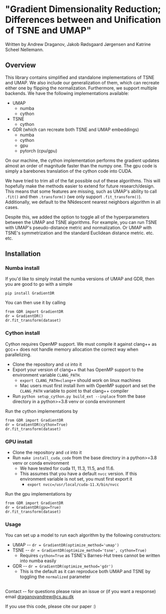# "Gradient Dimensionality Reduction; Differences between and Unification of TSNE and UMAP"
Written by Andrew Draganov, Jakob Rødsgaard Jørgensen and Katrine Scheel Nellemann.

## Overview

This library contains simplified and standalone implementations of TSNE and UMAP. We also include our generalization of them, which can recreate either one by flipping the normalization.
Furthermore, we support multiple backends. We have the following implementations available:
  - UMAP
    - numba
    - cython
  - TSNE
    - cython
  - GDR (which can recreate both TSNE and UMAP embeddings)
    - numba
    - cython
    - gpu
    - pytorch (cpu/gpu)
    
On our machine, the cython implementation performs the gradient updates almost an order of magnitude faster than the numpy one. The gpu code is simply a barebones translation of the cython code into CUDA.

We have tried to trim all of the fat possible out of these algorithms. This will hopefully make the methods easier to extend
for future research/design. This means that some features are missing, such as UMAP's ability to call `.fit()` and then `.transform()`
(we only support `.fit_transform()`). Additionally, we default to the NNdescent nearest neighbors algorithm in all cases.

Despite this, we added the option to toggle all of the hyperparameters between the UMAP and TSNE algorithms.
For example, you can run TSNE with UMAP's pseudo-distance metric and normalization.
Or UMAP with TSNE's symmetrization and the standard Euclidean distance metric. etc. etc.

## Installation

### Numba install
If you'd like to simply install the numba versions of UMAP and GDR, then you are good to go with a simple

    pip install GradientDR

You can then use it by calling

    from GDR import GradientDR
    dr = GradientDR()
    dr.fit_transform(dataset)

### Cython install
Cython requires OpenMP support. We must compile it against clang++ as gcc++ does not handle memory allocation the correct way
when parallelizing.
  - Clone the repository and `cd` into it
  - Export your version of clang++ that has OpenMP support to the environment variable `CLANG_PATH`.
    - `export CLANG_PATH=clang++` should work on linux machines
    - Mac users must first install llvm with OpenMP support and set the `CLANG_PATH` variable to point to that clang++ compiler
  - Run `python setup_cython.py build_ext --inplace` from the base directory in a python>=3.8 venv or conda environment

Run the cython implementations by

    from GDR import GradientDR
    dr = GradientDR(cython=True)
    dr.fit_transform(dataset)

### GPU install
  - Clone the repository and `cd` into it
  - Run `make install_cuda_code` from the base directory in a python>=3.8 venv or conda environment
    - We have tested for cuda 11, 11.3, 11.5, and 11.6.
    - This assumes that you have a default `nvcc` version. If this environment variable is not set, you must first export it
        - `export nvcc=/usr/local/cuda-11.X/bin/nvcc`

Run the gpu implementations by

    from GDR import GradientDR
    dr = GradientDR(gpu=True)
    dr.fit_transform(dataset)

### Usage
You can set up a model to run each algorithm by the following constructors:
  - UMAP -- `dr = GradientDR(optimize_method='umap')`
  - TSNE -- `dr = GradientDR(optimize_method='tsne', cython=True)`
    - Requires `cython=True` as TSNE's Barnes-Hut trees cannot be written into numba easily
  - GDR -- `dr = GradientDR(optimize_method='gdr')`
    - This is the default as it can reproduce both UMAP and TSNE by toggling the `normalized` parameter

##
Contact -- for questions please raise an issue or (if you want a response) email draganovandrew@cs.au.dk

If you use this code, please cite our paper :)
